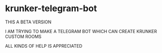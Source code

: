 # krunker-telegram-bot

THIS A BETA VERSION 

I AM TRYING TO MAKE A TELEGRAM BOT WHICH CAN CREATE KRUNKER CUSTOM ROOMS

ALL KINDS OF HELP IS APPRECIATED
